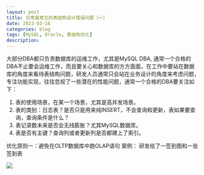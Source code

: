```yaml
---
layout: post
title: 日常最常见的表结构设计错误问题（一）
date: 2023-03-16
categories: blog
tags: [MySQL, Oracle, 表结构优化]
description: 
---
```


大部分DBA都只负责数据库的运维工作，尤其是MySQL DBA, 通常一个合格的DBA不止要会运维工作，而且要关心和数据库的方方面面，在工作中要站在数据库的角度来看待表结构问题，研发人员通常只会站在业务设计的角度来考虑问题，专注功能实现，往往忽视了一些潜在的性能问题，通常一个合格的DBA要关注如下：
   1. 表的使用场景，在某一个场景，尤其是高并发场景。
   2. 表的类别：日志表？是否只是用来纯INSERT，不会查询和更新，表如果要查询，查询条件是什么？
   3. 表记录数未来是否会无线膨胀？尤其MySQL数据库。
   4. 表是否有主键？查询列或者更新列是否都建上了索引。

优化原则一：避免在OLTP数据库中跑OLAP语句
案例：
研发给了一签到图和一张签到表

 ![](https://i.imgur.com/JG09J07.jpg)  